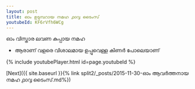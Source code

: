 ```yaml
---
layout: post
title: ഓം ഉടുമ്പറായ നമഹ ൧൦൮ ടൈംസ്
youtubeId: KF6rVfh6WCg
---
```

 
 
 ഓം വിസ്താര ലവണ കുപ്പായ നമഹ 
 
 -  ആരാണ് വളരെ വിശാലമായ ഉപ്പുവെള്ള കിണർ പോലെയാണ് 
 
  
 
  
 
 
 
 
 
 


{% include youtubePlayer.html id=page.youtubeId %}
 
[Next]({{ site.baseurl }}{% link  split2/_posts/2015-11-30-ഓം ആവർത്തനായ നമഹ ൧൦൮ ടൈംസ്.md%})
 
